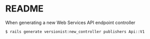 # README

When generating a new Web Services API endpoint controller

~~~
$ rails generate versionist:new_controller publishers Api::V1
~~~
